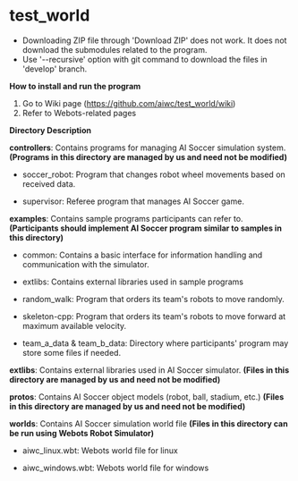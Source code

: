 # test_world

- Downloading ZIP file through 'Download ZIP' does not work. It does not download the submodules related to the program.
- Use '--recursive' option with git command to download the files in 'develop' branch.

**How to install and run the program**

1. Go to Wiki page (https://github.com/aiwc/test_world/wiki)
2. Refer to Webots-related pages

**Directory Description**

**controllers**: Contains programs for managing AI Soccer simulation system. **(Programs in this directory are managed by us and need not be modified)**

- soccer_robot: Program that changes robot wheel movements based on received data.

- supervisor: Referee program that manages AI Soccer game.

**examples**: Contains sample programs participants can refer to. **(Participants should implement AI Soccer program similar to samples in this directory)**

- common: Contains a basic interface for information handling and communication with the simulator.

- extlibs: Contains external libraries used in sample programs

- random_walk: Program that orders its team's robots to move randomly.

- skeleton-cpp: Program that orders its team's robots to move forward at maximum available velocity.

- team_a_data & team_b_data: Directory where participants' program may store some files if needed.

**extlibs**: Contains external libraries used in AI Soccer simulator. **(Files in this directory are managed by us and need not be modified)**

**protos**: Contains AI Soccer object models (robot, ball, stadium, etc.) **(Files in this directory are managed by us and need not be modified)**

**worlds**: Contains AI Soccer simulation world file **(Files in this directory can be run using Webots Robot Simulator)**

- aiwc_linux.wbt: Webots world file for linux

- aiwc_windows.wbt: Webots world file for windows

